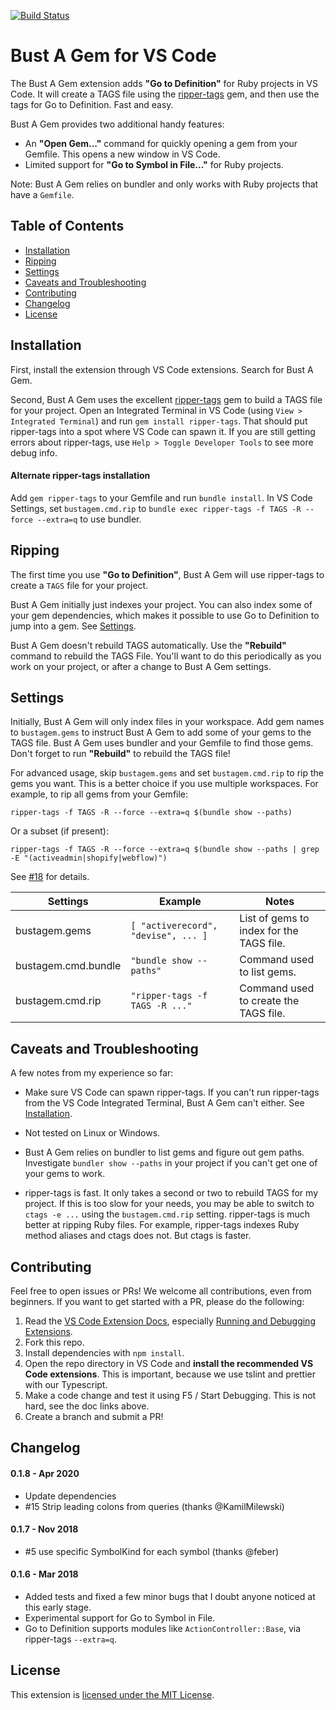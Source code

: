 [![Build Status](https://travis-ci.org/gurgeous/bust-a-gem.svg?branch=master)](https://travis-ci.org/gurgeous/bust-a-gem)

# Bust A Gem for VS Code

The Bust A Gem extension adds **"Go to Definition"** for Ruby projects in VS Code. It will create a TAGS file using the [ripper-tags](https://github.com/tmm1/ripper-tags) gem, and then use the tags for Go to Definition. Fast and easy.

Bust A Gem provides two additional handy features:

- An **"Open Gem..."** command for quickly opening a gem from your Gemfile. This opens a new window in VS Code.
- Limited support for **"Go to Symbol in File..."** for Ruby projects.

Note: Bust A Gem relies on bundler and only works with Ruby projects that have a `Gemfile`.

<!---
markdown-toc --no-firsth1 --maxdepth 1 readme.md
-->

## Table of Contents

- [Installation](#installation)
- [Ripping](#ripping)
- [Settings](#settings)
- [Caveats and Troubleshooting](#caveats-and-troubleshooting)
- [Contributing](#contributing)
- [Changelog](#changelog)
- [License](#license)

## Installation

First, install the extension through VS Code extensions. Search for Bust A Gem.

Second, Bust A Gem uses the excellent [ripper-tags](https://github.com/tmm1/ripper-tags) gem to build a TAGS file for your project. Open an Integrated Terminal in VS Code (using `View > Integrated Terminal`) and run `gem install ripper-tags`. That should put ripper-tags into a spot where VS Code can spawn it. If you are still getting errors about ripper-tags, use `Help > Toggle Developer Tools` to see more debug info.

#### Alternate ripper-tags installation

Add `gem ripper-tags` to your Gemfile and run `bundle install`. In VS Code Settings, set `bustagem.cmd.rip` to `bundle exec ripper-tags -f TAGS -R --force --extra=q` to use bundler.

## Ripping

The first time you use **"Go to Definition"**, Bust A Gem will use ripper-tags to create a `TAGS` file for your project.

Bust A Gem initially just indexes your project. You can also index some of your gem dependencies, which makes it possible to use Go to Definition to jump into a gem. See [Settings](#settings).

Bust A Gem doesn't rebuild TAGS automatically. Use the **"Rebuild"** command to rebuild the TAGS File. You'll want to do this periodically as you work on your project, or after a change to Bust A Gem settings.

## Settings

Initially, Bust A Gem will only index files in your workspace. Add gem names to `bustagem.gems` to instruct Bust A Gem to add some of your gems to the TAGS file. Bust A Gem uses bundler and your Gemfile to find those gems. Don't forget to run **"Rebuild"** to rebuild the TAGS file!

For advanced usage, skip `bustagem.gems` and set `bustagem.cmd.rip` to rip the gems you want. This is a better choice if you use multiple workspaces. For example, to rip all gems from your Gemfile:

`ripper-tags -f TAGS -R --force --extra=q $(bundle show --paths)`

Or a subset (if present):

`ripper-tags -f TAGS -R --force --extra=q $(bundle show --paths | grep -E "(activeadmin|shopify|webflow)")`

See [#18](https://github.com/gurgeous/bust-a-gem/issues/18) for details.

| Settings            | Example                             | Notes                                    |
| ------------------- | ----------------------------------- | ---------------------------------------- |
| bustagem.gems       | `[ "activerecord", "devise", ... ]` | List of gems to index for the TAGS file. |
| bustagem.cmd.bundle | `"bundle show --paths"`             | Command used to list gems.               |
| bustagem.cmd.rip    | `"ripper-tags -f TAGS -R ..."`      | Command used to create the TAGS file.    |

## Caveats and Troubleshooting

A few notes from my experience so far:

- Make sure VS Code can spawn ripper-tags. If you can't run ripper-tags from the VS Code Integrated Terminal, Bust A Gem can't either. See [Installation](#installation).

- Not tested on Linux or Windows.

- Bust A Gem relies on bundler to list gems and figure out gem paths. Investigate `bundler show --paths` in your project if you can't get one of your gems to work.

- ripper-tags is fast. It only takes a second or two to rebuild TAGS for my project. If this is too slow for your needs, you may be able to switch to `ctags -e ...` using the `bustagem.cmd.rip` setting. ripper-tags is much better at ripping Ruby files. For example, ripper-tags indexes Ruby method aliases and ctags does not. But ctags is faster.

## Contributing

Feel free to open issues or PRs! We welcome all contributions, even from beginners. If you want to get started with a PR, please do the following:

1.  Read the [VS Code Extension Docs](https://code.visualstudio.com/docs/extensions/overview), especially [Running and Debugging Extensions](https://code.visualstudio.com/docs/extensions/debugging-extensions).
1.  Fork this repo.
1.  Install dependencies with `npm install`.
1.  Open the repo directory in VS Code and **install the recommended VS Code extensions**. This is important, because we use tslint and prettier with our Typescript.
1.  Make a code change and test it using F5 / Start Debugging. This is not hard, see the doc links above.
1.  Create a branch and submit a PR!

## Changelog

#### 0.1.8 - Apr 2020

- Update dependencies
- #15 Strip leading colons from queries (thanks @KamilMilewski)

#### 0.1.7 - Nov 2018

- #5 use specific SymbolKind for each symbol (thanks @feber)

#### 0.1.6 - Mar 2018

- Added tests and fixed a few minor bugs that I doubt anyone noticed at this early stage.
- Experimental support for Go to Symbol in File.
- Go to Definition supports modules like `ActionController::Base`, via ripper-tags `--extra=q`.

## License

This extension is [licensed under the MIT License](LICENSE.txt).
